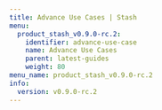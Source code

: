 ```yaml
---
title: Advance Use Cases | Stash
menu:
  product_stash_v0.9.0-rc.2:
    identifier: advance-use-case
    name: Advance Use Cases
    parent: latest-guides
    weight: 80
menu_name: product_stash_v0.9.0-rc.2
info:
  version: v0.9.0-rc.2
---
```


